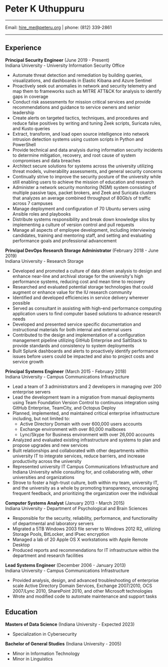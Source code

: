 # Peter K Uthuppuru

---

Email: hire_me@peteru.org | phone: (812) 339-2861

---

## Experience

**Principal Security Engineer**  (June 2019 - Present)  
Indiana University - University Information Security Office  

* Automate threat detection and remediation by building queries, visualizations, and dashboards in Elastic Kibana and Azure Sentinel
* Proactively seek out anomalies in network and security telemetry and map them to frameworks such as MITRE ATT&CK for analysis to identify gaps in coverage
* Conduct risk assessments for mission critical services and provide recommendations and guidance to service owners and senior leadership
* Create alerts on targeted tactics, techniques, and procedures and reduce false positives by writing and tuning Zeek scripts, Suricata rules, and Kusto queries
* Extract, transform, and load open source intelligence into network intrusion detection systems using custom scripts in Python and PowerShell
* Provide technical and data analysis during information security incidents to determine mitigation, recovery, and root cause of system compromises and data breaches
* Architect secure solutions for systems across the university utilizing threat models, vulnerability assessments, and general security concerns
* Continually strive to improve the security posture of the university while still enabling users to achieve the mission of education and research
* Administer a network security monitoring (NSM) system consisting of multiple passive taps, packet brokers, and Zeek and Suricata clusters that analyzes an average combined throughput of 80Gb/s of traffic across 7 campuses
* Manage deployment and configuration of 70 Ubuntu servers using Ansible roles and playbooks
* Distribute systems responsibility and break down knowledge silos by implementing a culture of version control and pull requests
* Manage all aspects of employee development, including interviewing candidates, training and mentoring staff, and setting and evaluating performance goals and professional advancement

**Principal DevOps Research Storage Administrator**  (February 2018 - June 2019)  
Indiana University - Research Storage  

* Developed and promoted a culture of data driven analysis to design and enhance near-line and archival storage for the university's high performance systems, reducing cost and mean time to recovery
* Researched and evaluated potential storage technologies that could augment or enhance value for the IU research community
* Identified and developed efficiencies in service delivery wherever possible
* Served as consultant in assisting with high-end performance computing application users to find computer based solutions to advance research needs
* Developed and presented service specific documentation and instructional materials for both internal and external users
* Contributed to the design and implementation of a configuration management pipeline utilizing GitHub Enterprise and SaltStack to provide standards and consistency to system deployments
* Built Splunk dashboards and alerts to proactively identify performance issues before users could be impacted and also to project costs and service growth

**Principal Systems Engineer**  (March 2015 - February 2018)  
Indiana University - Campus Communications Infrastructure  

* Lead a team of 3 administrators and 2 developers in managing over 200 enterprise servers
* Lead the development team in a migration from manual deployments using Team Foundation Version Control to continuous integration using GitHub Enterprise, TeamCity, and Octopus Deploy
* Planned, implemented, and maintained critical enterprise infrastructure including, but not limited to:
  * Active Directory Domain with over 600,000 users accounts
  * Exchange environment with over 80,000 mailboxes
  * Lync/Skype for Business environment with over 26,000 accounts
* Analyzed and evaluated existing infrastructure and systems to plan and propose upgrades and new services
* Built relationships and collaborated with other departments within university IT to integrate services, reduce barriers, and increase productivity across the university
* Represented university IT Campus Communications Infrastructure and Indiana University while consulting for, and collaborating with, other universities and organizations
* Strove to foster a high-trust culture, both within my team, university IT, and the university as a whole by promoting transparency, encouraging frequent feedback, and prioritizing the organization over the individual

**Computer Systems Analyst**  (January 2013 - March 2015)  
Indiana University - Department of Psychological and Brain Sciences  

* Responsible for the security, reliability, performance, and functionality of departmental and laboratory servers
* Migrated a 5TB Windows 2003 file server to Windows 2012 R2, utilizing Storage Pools, BitLocker, and IPsec encryption
* Managed a lab of 20 Apple OS X workstations with Apple Remote Desktop
* Produced reports and recommendations for IT infrastructure within the department and research facilities

**Lead Systems Engineer**  (December 2006 - January 2013)  
Indiana University - Campus Communications Infrastructure  

* Provided analysis, design, and advanced troubleshooting of enterprise scale Active Directory Domain Services, Exchange 2007/2010, OCS 2007/Lync 2010, SharePoint 2010, and other Microsoft technologies
* Wrote and modified code to automate maintenance and support tasks

## Education

**Masters of Data Science** (Indiana University - Expected 2023)  

* Specialization in Cybersecurity

**Bachelor of General Studies** (Indiana University - 2005)  

* Minor in Information Technology
* Minor in Linguistics
